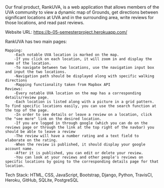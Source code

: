 
Our final product, RankUVA, is a web application that allows members of the UVA community to view a dynamic map of Grounds, get directions between significant locations at UVA and in the surrounding area, write reviews for those locations, and read past reviews.

Website URL: https://b-05-semesterproject.herokuapp.com/

RankUVA has two main pages:

	Mapping:
		-Each notable UVA location is marked on the map.
		-If you click on each location, it will zoom in and display the name of the location.
		-To navigate between two locations, use the navigation input box and input the two locations.
		-Navigation path should be displayed along with specific walking directions
		-Mapping functionality taken from Mapbox API
	Reviews:
		-Every notable UVA location on the map has a corresponding details/review page.
		-Each location is listed along with a picture in a grid pattern. To find specific locations easily, you can use the search function at the top of the page.
		-In order to see details or leave a review on a location, click the "see more" link on the desired location.
		-If you are logged in through google (which you can do on the reviews page or through the link at the top right of the navbar) you should be able to leave a review
		-The review will have a number rating and a text field to elaborate on the rating.
		-When the review is published, it should display your google account name.
		-After it is published, you can edit or delete your review.
		-You can look at your reviews and other people's reviews on specific locations by going to the corresponding details page for that location.

Tech Stack: HTML, CSS, JavaScript, Bootstrap, Django, Python, TravisCI, Heroku, GitHub, SQLite, PostgreSQL
